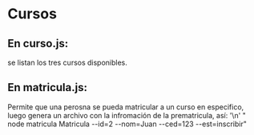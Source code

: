 # Cursos
## En curso.js:
  se listan los tres cursos disponibles.
## En matricula.js:
  Permite que una perosna se pueda matricular a un curso en especifico, luego genera un archivo con la infromación de la prematricula, así: '\n'
  " node matricula Matricula --id=2 --nom=Juan --ced=123 --est=inscribir"
